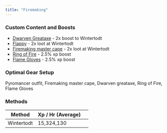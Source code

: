 ```yaml
---
title: "Firemaking"
---
```


### Custom Content and Boosts

- [Dwarven Greataxe](/custom-items/equippables#dwarven-equipment) - 2x boost to Wintertodt
- [Flappy](../custom-items/pets.md#perks) - 2x loot at Wintertodt
- [Firemaking master cape](../custom-items/equippables/#master-capes) - 2x loot at Wintertodt
- [Ring of Fire](../minigames/baxtorian-bathhouses.md#rewards) - 2.5% xp boost
- [Flame Gloves](../minigames/baxtorian-bathhouses.md#rewards) - 2.5% xp boost

### Optimal Gear Setup

Pyromancer outfit, Firemaking master cape, Dwarven greataxe, Ring of Fire, Flame Gloves

### Methods

<table><thead><tr><th>Method</th><th>Xp / Hr (Average)</th><th data-hidden></th></tr></thead><tbody><tr><td>Wintertodt</td><td>15,324,130</td><td></td></tr></tbody></table>
